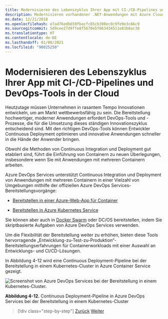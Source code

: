 ```yaml
---
title: Modernisieren des Lebenszyklus Ihrer App mit CI-/CD-Pipelines und DevOps-Tools in der Cloud
description: Modernisieren vorhandener .NET-Anwendungen mit Azure Cloud und Windows-Containern | Modernisieren des Lebenszyklus Ihrer App mit CI-/CD-Pipelines und DevOps-Tools in der Cloud
ms.date: 12/21/2018
ms.openlocfilehash: e7ad76edb659fbacfc85cb398ec0c9fe9e3c66c9
ms.sourcegitcommit: 5d9cee27d9ffe8f5670e5f663434511e81b8ac38
ms.translationtype: HT
ms.contentlocale: de-DE
ms.lasthandoff: 01/08/2021
ms.locfileid: "98025250"
---
```

# <a name="modernize-your-apps-lifecycle-with-cicd-pipelines-and-devops-tools-in-the-cloud"></a>Modernisieren des Lebenszyklus Ihrer App mit CI-/CD-Pipelines und DevOps-Tools in der Cloud

Heutzutage müssen Unternehmen in rasantem Tempo Innovationen entwickeln, um am Markt wettbewerbsfähig zu sein. Die Bereitstellung hochwertiger, moderner Anwendungen erfordert DevOps-Tools und -Prozesse, die für die Umsetzung dieses ständigen Innovationszyklus entscheidend sind. Mit den richtigen DevOps-Tools können Entwickler Continuous Deployment optimieren und innovative Anwendungen schneller in die Hände der Anwender bringen.

Obwohl die Methoden von Continuous Integration und Deployment gut etabliert sind, führt die Einführung von Containern zu neuen Überlegungen, insbesondere wenn Sie mit Anwendungen mit mehreren Containern arbeiten.

Azure DevOps Services unterstützt Continuous Integration und Deployment von Anwendungen mit mehreren Containern in einer Vielzahl von Umgebungen mithilfe der offiziellen Azure DevOps Services-Bereitstellungsvorgänge:

- [Bereitstellen in einer Azure-Web-App für Container](/azure/devops/pipelines/apps/cd/deploy-docker-webapp?tabs=dotnet-core)

- [Bereitstellen in Azure Kubernetes Service](/azure/devops/pipelines/apps/cd/deploy-aks?tabs=dotnet-core)

Sie können aber auch in [Docker Swarm](https://blog.jcorioland.io/archives/2016/11/29/full-ci-cd-pipeline-to-deploy-multi-containers-application-on-azure-container-service-docker-swarm-using-visual-studio-team-services.html) oder DC/OS bereitstellen, indem Sie skriptbasierte Aufgaben von Azure DevOps Services verwenden.

Um die Flexibilität der Bereitstellung weiter zu erhöhen, bieten diese Tools hervorragende „Entwicklung-zu-Test-zu-Produktion“-Bereitstellungserfahrungen für Containerworkloads mit einer Auswahl an Entwicklungs- und CI/CD-Lösungen.

In Abbildung 4-12 wird eine Continuous Deployment-Pipeline bei der Bereitstellung in einem Kubernetes-Cluster in Azure Container Service gezeigt.

![Screenshot von Azure DevOps Services bei der Bereitstellung in einem Kubernetes-Cluster.](./media/life-cycle-ci-cd-pipelines-devops-tools/deploy-mvc-app-container-kubernetes.png)

**Abbildung 4-12.** Continuous Deployment-Pipeline in Azure DevOps Services bei der Bereitstellung in einem Kubernetes-Cluster

>[!div class="step-by-step"]
>[Zurück](modernize-your-apps-with-monitoring-and-telemetry.md)
>[Weiter](migrate-to-hybrid-cloud-scenarios.md)
